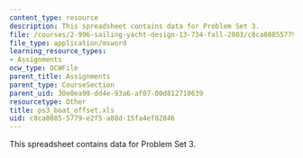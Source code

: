 ```yaml
---
content_type: resource
description: This spreadsheet contains data for Problem Set 3.
file: /courses/2-996-sailing-yacht-design-13-734-fall-2003/c8ca08855779e2f5a88d15fa4ef82846_ps3_boat_offset.xls
file_type: application/msword
learning_resource_types:
- Assignments
ocw_type: OCWFile
parent_title: Assignments
parent_type: CourseSection
parent_uid: 30e0ea99-dd4e-93a6-af07-00d812710639
resourcetype: Other
title: ps3_boat_offset.xls
uid: c8ca0885-5779-e2f5-a88d-15fa4ef82846
---
```

This spreadsheet contains data for Problem Set 3.

